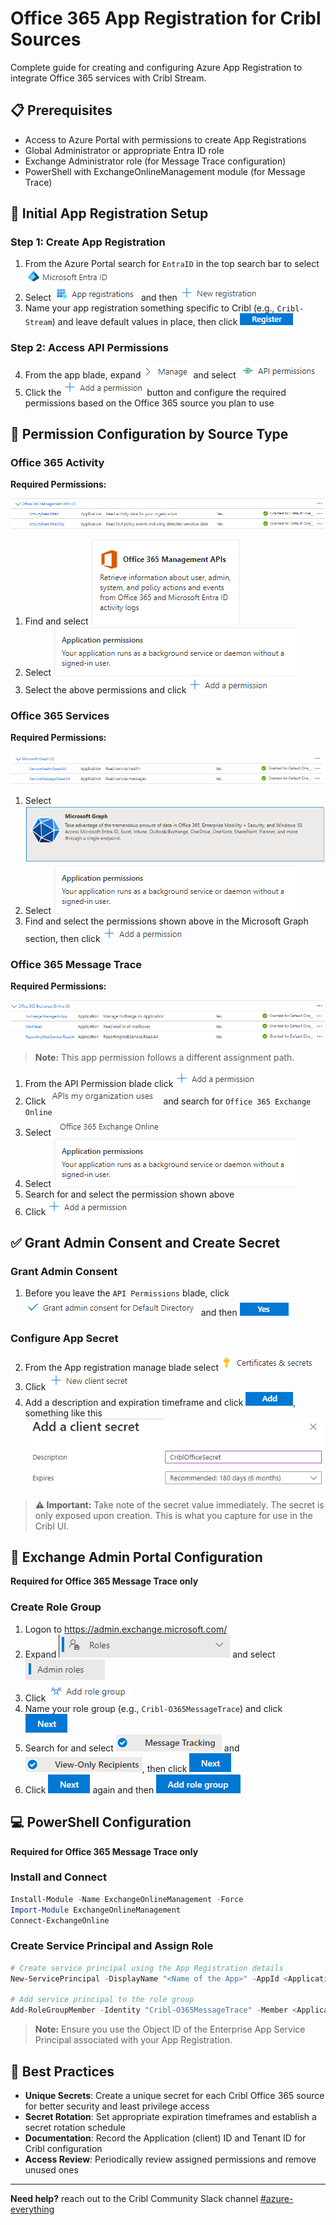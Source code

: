 # Office 365 App Registration for Cribl Sources

Complete guide for creating and configuring Azure App Registration to integrate Office 365 services with Cribl Stream.

## 📋 Prerequisites

- Access to Azure Portal with permissions to create App Registrations
- Global Administrator or appropriate Entra ID role
- Exchange Administrator role (for Message Trace configuration)
- PowerShell with ExchangeOnlineManagement module (for Message Trace)

## 🚀 Initial App Registration Setup

### Step 1: Create App Registration

1. From the Azure Portal search for `EntraID` in the top search bar to select ![Entra ID](images/EntraID.png)
2. Select ![App Registration](images/AppRegistration.png) and then ![new registration](images/NewRegistration.png)
3. Name your app registration something specific to Cribl (e.g., `Cribl-Stream`) and leave default values in place, then click ![register](images/register.png)

### Step 2: Access API Permissions

4. From the app blade, expand ![manage](images/manage.png) and select ![api permissions](images/API_Permissions.png)
5. Click the ![Add a permission](images/add_permission.png) button and configure the required permissions based on the Office 365 source you plan to use

## 🔐 Permission Configuration by Source Type

### Office 365 Activity

**Required Permissions:**

![Office 365 Activity Permissions](images/Office365ActivityPermissions.png)

1. Find and select ![Office 365 Management API](images/Office365ManagementAPI.png)
2. Select ![application permissions](images/ApplicationPermission.png)
3. Select the above permissions and click ![add permission](images/add_permission.png)

### Office 365 Services

**Required Permissions:**

![Office 365 Service Permissions](images/Office365ServicePermissions.png)

1. Select ![Microsoft Graph API](images/GraphAPI.png)
2. Select ![application permissions](images/ApplicationPermission.png)
3. Find and select the permissions shown above in the Microsoft Graph section, then click ![add permission](images/add_permission.png)

### Office 365 Message Trace

**Required Permissions:**

![O365 Message Trace Permissions](images/Office365MessageTracePermissions.png)

> **Note:** This app permission follows a different assignment path.

1. From the API Permission blade click ![add permission](images/add_permission.png)
2. Click ![APIs my organization uses](images/apis_my_org_uses.png) and search for `Office 365 Exchange Online`
3. Select ![Office 365 Exchange Online API](images/Office365ExchangeOnlineAPI.png)
4. Select ![Application Permission](images/ApplicationPermission.png)
5. Search for and select the permission shown above
6. Click ![add permission](images/add_permission.png)

## ✅ Grant Admin Consent and Create Secret

### Grant Admin Consent

1. Before you leave the `API Permissions` blade, click ![grant admin consent](images/GrantAdminConsent.png) and then ![yes](images/yes.png)

### Configure App Secret

2. From the App registration manage blade select ![app secrets](images/appsecrets.png)
3. Click ![new secret](images/newSecret.png)
4. Add a description and expiration timeframe and click ![add](images/add.png), something like this ![cribl office secret](images/criblOfficeSecret.png)

> **⚠️ Important:** Take note of the secret value immediately. The secret is only exposed upon creation. This is what you capture for use in the Cribl UI.

## 🔧 Exchange Admin Portal Configuration

**Required for Office 365 Message Trace only**

### Create Role Group

1. Logon to https://admin.exchange.microsoft.com/
2. Expand ![EAC Roles](images/EAC_roles.png) and select ![EAC Admin Roles](images/EAC_AdminRoles.png)
3. Click ![EAC Add role group](images/EAC_AddRoleGroup.png)
4. Name your role group (e.g., `Cribl-O365MessageTrace`) and click ![EAC Next](images/next.png)
5. Search for and select ![EAC Message Tracking](images/EAC_MessageTracking.png) and ![EAC View-Only Recipients](images/EAC_ViewOnlyrecipients.png), then click ![EAC Next](images/next.png)
6. Click ![EAC Next](images/next.png) again and then ![EAC Add Group](images/EAC_AddGroup.png)

## 💻 PowerShell Configuration

**Required for Office 365 Message Trace only**

### Install and Connect

```powershell
Install-Module -Name ExchangeOnlineManagement -Force
Import-Module ExchangeOnlineManagement
Connect-ExchangeOnline
```

### Create Service Principal and Assign Role

```powershell
# Create service principal using the App Registration details
New-ServicePrincipal -DisplayName "<Name of the App>" -AppId <Application (client) ID> -ServiceId <Object ID>

# Add service principal to the role group
Add-RoleGroupMember -Identity "Cribl-O365MessageTrace" -Member <Application (Client) ID>
```

> **Note:** Ensure you use the Object ID of the Enterprise App Service Principal associated with your App Registration.

## 🎯 Best Practices

- **Unique Secrets**: Create a unique secret for each Cribl Office 365 source for better security and least privilege access
- **Secret Rotation**: Set appropriate expiration timeframes and establish a secret rotation schedule
- **Documentation**: Record the Application (client) ID and Tenant ID for Cribl configuration
- **Access Review**: Periodically review assigned permissions and remove unused ones

---

**Need help?** reach out to the Cribl Community Slack channel [#azure-everything](https://cribl-community.slack.com/archives/C089V3GCFV0)